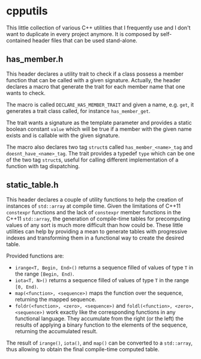 cpputils
========

This little collection of various C++ utilities that I frequently use and I don't want to 
duplicate in every project anymore. It is composed by self-contained header files 
that can be used stand-alone.

## has_member.h
This header declares a utility trait to check if a class possess a member function 
that can be called with a given signature. Actually, the header declares a macro 
that generate the trait for each member name that one wants to check.

The macro is called ```DECLARE_HAS_MEMBER_TRAIT``` and given a name, 
e.g. ```get```, it generates a trait class called, for instance ```has_member_get```. 

The trait wants a signature as the template parameter and provides a static 
boolean constant ```value``` which will be true if a member with the given name 
exists and is callable with the given signature.

The macro also declares two tag ```struct```s called 
```has_member_<name>_tag``` and ```doesnt_have_<name>_tag```.
The trait provides a typedef ```type``` which can be one of the two tag ```struct```s,
useful for calling different implementation of a function with tag dispatching.


## static_table.h

This header declares a couple of utility functions to help the creation of instances 
of ```std::array``` at compile time. Given the limitations of C++11 ```constexpr``` 
functions and the lack of ```constexpr``` member functions in the C++11 
```std::array```, the generation of compile-time tables for precomputing values of 
any sort is much more difficult than how could be. These little utilities can help by 
providing a mean to generate tables with progressive indexes and transforming 
them in a functional way to create the desired table.

Provided functions are:
- ```irange<T, Begin, End>()``` returns a sequence filled of values of type ```T``` in 
the range ```[Begin, End)```.
- ```iota<T, N>()``` returns a sequence filled of values of type ```T``` in the range 
```[0, End)```.
- ```map(<function>, <sequence>)``` maps the function over the sequence, 
returning the mapped sequence.
- ```foldr(<function>, <zero>, <sequence>)``` and 
```foldl(<function>, <zero>, <sequence>)``` work exactly like the corresponding 
functions in any functional language. They accumulate from the right (or the left) 
the results of applying a binary function to the elements of the sequence, 
returning the accumulated result.

The result of ```irange()```, ```iota()```, and ```map()``` can be converted to a 
```std::array```, thus allowing to obtain the final compile-time computed table.

